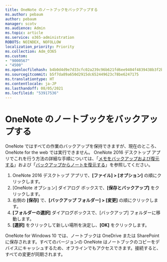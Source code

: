 ```yaml
---
title: OneNote のノートブックをバックアップする
ms.author: pebaum
author: pebaum
manager: scotv
ms.audience: Admin
ms.topic: article
ms.service: o365-administration
ROBOTS: NOINDEX, NOFOLLOW
localization_priority: Priority
ms.collection: Adm_O365
ms.custom:
- "9000567"
- "4500"
ms.openlocfilehash: b4b0d4d9e7d33cfc02a239c96b621fd6ee9404f4839438b3f2b194ceda54658c
ms.sourcegitcommit: b5f7da89a650d2915dc652449623c78be6247175
ms.translationtype: HT
ms.contentlocale: ja-JP
ms.lasthandoff: 08/05/2021
ms.locfileid: "53917536"
---
```

# <a name="backup-notebooks-in-onenote"></a>OneNote のノートブックをバックアップする

OneNote ではすべての作業のバックアップを保持できますが、現在のところ、OneNote for the web では実行できません。 OneNote 2016 デスクトップ アプリでこれを行う方法の詳細な手順については、「[メモをバックアップおよび復元する](https://support.office.com/article/back-up-notes-f58b34b0-611d-435e-87fa-7942a1767af4#id0eaabaaa=2016,_2013,_2010)」および「[バックアップからノートを復元する](https://support.microsoft.com/office/5daf9cb0-6769-4998-a5de-f044fdd0d831)」を参照してください。

1. OneNote 2016 デスクトップ アプリで、**[ファイル] > [オプション]** の順にクリックします。
2. [OneNote オプション] ダイアログ ボックスで、**[保存とバックアップ]** をクリックします。
3. 右側の **[保存]** で、**[バックアップ フォルダー] > [変更]** の順にクリックします。
4. **[フォルダーの選択]** ダイアログボックスで、[バックアップ] フォルダーに移動します。
5. **[選択]** をクリックして新しい場所を決定し、**[OK]** をクリックします。

OneNote for Windows 10 では、ノートブックは OneDrive または SharePoint に保存されます。すべてのバージョンの OneNote はノートブックのコピーをデバイスにキャッシュするため、オフラインでもアクセスできます。接続すると、すべての変更が同期されます。
